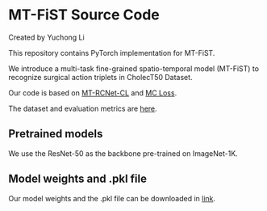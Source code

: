 # MT-FiST Source Code
Created by Yuchong Li

This repository contains PyTorch implementation for MT-FiST.

We introduce a multi-task fine-grained spatio-temporal model (MT-FiST) to recognize surgical action triplets in CholecT50 Dataset. 

Our code is based on [MT-RCNet-CL](https://github.com/YuemingJin/MTRCNet-CL) and [MC Loss](https://github.com/PRIS-CV/Mutual-Channel-Loss).

The dataset and evaluation metrics are [here](https://github.com/CAMMA-public/cholect50). 

## Pretrained models

We use the ResNet-50 as the backbone pre-trained on ImageNet-1K. 

## Model weights and .pkl file

Our model weights and the .pkl file can be downloaded in [link](https://drive.google.com/drive/folders/1Wjo1AgDiSPjeysMDdhq5glpQ8qENFLDT?usp=drive_link).
